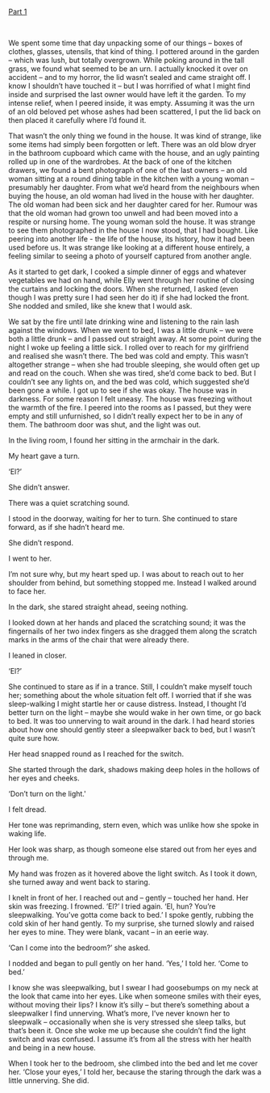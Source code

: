 [Part 1](https://www.reddit.com/r/nosleep/comments/v9q09o/we_bought_an_armchair_from_a_widower_now_i_know/)

&#x200B;

We spent some time that day unpacking some of our things – boxes of clothes, glasses, utensils, that kind of thing. I pottered around in the garden – which was lush, but totally overgrown. While poking around in the tall grass, we found what seemed to be an urn. I actually knocked it over on accident – and to my horror, the lid wasn’t sealed and came straight off. I know I shouldn’t have touched it – but I was horrified of what I might find inside and surprised the last owner would have left it the garden. To my intense relief, when I peered inside, it was empty. Assuming it was the urn of an old beloved pet whose ashes had been scattered, I put the lid back on then placed it carefully where I’d found it. 

That wasn’t the only thing we found in the house. It was kind of strange, like some items had simply been forgotten or left. There was an old blow dryer in the bathroom cupboard which came with the house, and an ugly painting rolled up in one of the wardrobes. At the back of one of the kitchen drawers, we found a bent photograph of one of the last owners – an old woman sitting at a round dining table in the kitchen with a young woman – presumably her daughter. From what we’d heard from the neighbours when buying the house, an old woman had lived in the house with her daughter. The old woman had been sick and her daughter cared for her. Rumour was that the old woman had grown too unwell and had been moved into a respite or nursing home. The young woman sold the house. It was strange to see them photographed in the house I now stood, that I had bought. Like peering into another life - the life of the house, its history, how it had been used before us. It was strange like looking at a different house entirely, a feeling similar to seeing a photo of yourself captured from another angle. 

 As it started to get dark, I cooked a simple dinner of eggs and whatever vegetables we had on hand, while Elly went through her routine of closing the curtains and locking the doors. When she returned, I asked (even though I was pretty sure I had seen her do it) if she had locked the front. She nodded and smiled, like she knew that I would ask. 

We sat by the fire until late drinking wine and listening to the rain lash against the windows. When we went to bed, I was a little drunk – we were both a little drunk – and I passed out straight away. At some point during the night I woke up feeling a little sick. I rolled over to reach for my girlfriend and realised she wasn’t there. The bed was cold and empty. This wasn’t altogether strange – when she had trouble sleeping, she would often get up and read on the couch. When she was tired, she’d come back to bed. But I couldn’t see any lights on, and the bed was cold, which suggested she’d been gone a while. I got up to see if she was okay. The house was in darkness. For some reason I felt uneasy. The house was freezing without the warmth of the fire. I peered into the rooms as I passed, but they were empty and still unfurnished, so I didn’t really expect her to be in any of them. The bathroom door was shut, and the light was out. 

In the living room, I found her sitting in the armchair in the dark. 

My heart gave a turn. 

‘El?’ 

She didn’t answer. 

There was a quiet scratching sound. 

I stood in the doorway, waiting for her to turn. She continued to stare forward, as if she hadn’t heard me. 

She didn’t respond. 

I went to her. 

I’m not sure why, but my heart sped up. I was about to reach out to her shoulder from behind, but something stopped me. Instead I walked around to face her. 

In the dark, she stared straight ahead, seeing nothing. 

I looked down at her hands and placed the scratching sound; it was the fingernails of her two index fingers as she dragged them along the scratch marks in the arms of the chair that were already there. 

I leaned in closer.

 ‘El?’ 

She continued to stare as if in a trance. Still, I couldn’t make myself touch her; something about the whole situation felt off. I worried that if she was sleep-walking I might startle her or cause distress. Instead, I thought I’d better turn on the light – maybe she would wake in her own time, or go back to bed. It was too unnerving to wait around in the dark. I had heard stories about how one should gently steer a sleepwalker back to bed, but I wasn’t quite sure how.

Her head snapped round as I reached for the switch. 

She started through the dark, shadows making deep holes in the hollows of her eyes and cheeks.

‘Don’t turn on the light.'

I felt dread. 

Her tone was reprimanding, stern even, which was unlike how she spoke in waking life. 

Her look was sharp, as though someone else stared out from her eyes and through me. 

My hand was frozen as it hovered above the light switch. As I took it down, she turned away and went back to staring. 

I knelt in front of her. I reached out and – gently – touched her hand. Her skin was freezing. I frowned. ‘El?’ I tried again. ‘El, hun? You’re sleepwalking. You’ve gotta come back to bed.’ I spoke gently, rubbing the cold skin of her hand gently. To my surprise, she turned slowly and raised her eyes to mine. They were blank, vacant – in an eerie way. 

‘Can I come into the bedroom?’ she asked. 

I nodded and began to pull gently on her hand. ‘Yes,’ I told her. ‘Come to bed.’ 

I know she was sleepwalking, but I swear I had goosebumps on my neck at the look that came into her eyes. Like when someone smiles with their eyes, without moving their lips? I know it’s silly – but there’s something about a sleepwalker I find unnerving. What’s more, I’ve never known her to sleepwalk – occasionally when she is very stressed she sleep talks, but that’s been it. Once she woke me up because she couldn’t find the light switch and was confused. I assume it’s from all the stress with her health and being in a new house. 

When I took her to the bedroom, she climbed into the bed and let me cover her. ‘Close your eyes,’ I told her, because the staring through the dark was a little unnerving. She did.